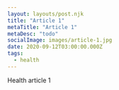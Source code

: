 ```yaml
---
layout: layouts/post.njk
title: "Article 1"
metaTitle: "Article 1"
metaDesc: "todo"
socialImage: images/article-1.jpg
date: 2020-09-12T03:00:00.000Z
tags:
  - health
---
```


Health article 1
